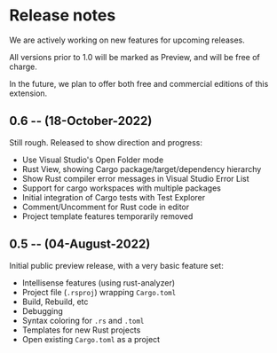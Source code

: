 # Release notes

We are actively working on new features
for upcoming releases.

All versions prior to 1.0 will be marked as Preview, and will
be free of charge.

In the future, we plan to offer both free and commercial editions 
of this extension.

## 0.6 -- (18-October-2022)

Still rough.  Released to show direction and progress:

- Use Visual Studio's Open Folder mode
- Rust View, showing Cargo package/target/dependency hierarchy
- Show Rust compiler error messages in Visual Studio Error List
- Support for cargo workspaces with multiple packages
- Initial integration of Cargo tests with Test Explorer
- Comment/Uncomment for Rust code in editor
- Project template features temporarily removed

## 0.5 -- (04-August-2022)

Initial public preview release, with a very basic feature set:

- Intellisense features (using rust-analyzer)
- Project file (`.rsproj`) wrapping `Cargo.toml`
- Build, Rebuild, etc
- Debugging
- Syntax coloring for `.rs` and `.toml`
- Templates for new Rust projects
- Open existing `Cargo.toml` as a project

